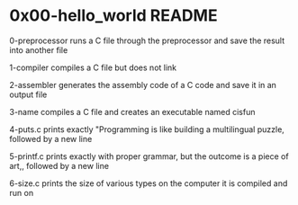 # 0x00-hello_world README

0-preprocessor runs a C file through the preprocessor and save the result into another file

1-compiler compiles a C file but does not link

2-assembler generates the assembly code of a C code and save it in an output file

3-name compiles a C file and creates an executable named cisfun

4-puts.c prints exactly "Programming is like building a multilingual puzzle, followed by a new line

5-printf.c prints exactly with proper grammar, but the outcome is a piece of art,, followed by a new line

6-size.c prints the size of various types on the computer it is compiled and run on
